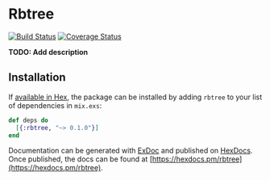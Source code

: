 # Rbtree
[![Build Status](https://travis-ci.org/rickyhan/rbtree.svg?branch=master)](https://travis-ci.org/rickyhan/rbtree)
[![Coverage Status](https://coveralls.io/repos/github/rickyhan/rbtree/badge.svg?branch=master)](https://coveralls.io/github/rickyhan/rbtree?branch=master)

**TODO: Add description**

## Installation

If [available in Hex](https://hex.pm/docs/publish), the package can be installed
by adding `rbtree` to your list of dependencies in `mix.exs`:

```elixir
def deps do
  [{:rbtree, "~> 0.1.0"}]
end
```

Documentation can be generated with [ExDoc](https://github.com/elixir-lang/ex_doc)
and published on [HexDocs](https://hexdocs.pm). Once published, the docs can
be found at [https://hexdocs.pm/rbtree](https://hexdocs.pm/rbtree).

